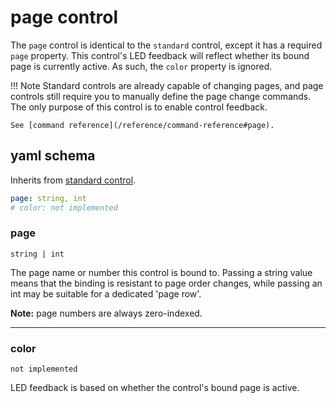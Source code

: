 # page control

The `page` control is identical to the `standard` control, except it has a required `page` property. This control's LED feedback will reflect whether its bound page is currently active. As such, the `color` property is ignored. 

!!! Note
    Standard controls are already capable of changing pages, and page controls still require you to manually define the page change commands. The only purpose of this control is to enable control feedback.

    See [command reference](/reference/command-reference#page).


## yaml schema

Inherits from [standard control](/reference/control-reference/z-control/#yaml-schema).

```yaml
page: string, int
# color: not implemented
```

### page
`string | int`

The page name or number this control is bound to. Passing a string value means that the binding is resistant to page order changes, while passing an int may be suitable for a dedicated 'page row'.

**Note:** page numbers are always zero-indexed.

___
### color
`not implemented`

LED feedback is based on whether the control's bound page is active.
